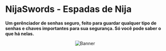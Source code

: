 # NijaSwords - Espadas de Nija
**Um gerênciador de senhas seguro, feito para guardar qualquer tipo de senhas e chaves importantes para sua segurança. Só você pode saber o que há nelas.**

<p align="center">
    <img src="https://raw.githubusercontent.com/cat-milk/Anime-Girls-Holding-Programming-Books/master/Python/Aharen_Reina_Holding_Python_Programming_Language.png" alt="Banner">
</p>

